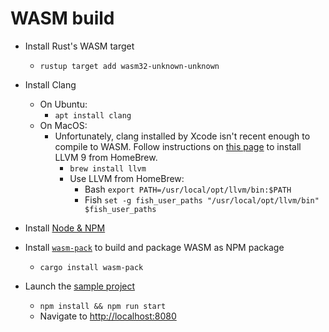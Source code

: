 # WASM build

* Install Rust's WASM target
    * `rustup target add wasm32-unknown-unknown`
    
* Install Clang
    * On Ubuntu: 
        * `apt install clang`
    * On MacOS: 
        * Unfortunately, clang installed by Xcode isn't recent enough to compile to WASM. Follow instructions on 
          [this page](https://00f.net/2019/04/07/compiling-to-webassembly-with-llvm-and-clang/)
          to install LLVM 9 from HomeBrew.
            * `brew install llvm`
            * Use LLVM from HomeBrew:
                * Bash `export PATH=/usr/local/opt/llvm/bin:$PATH`
                * Fish `set -g fish_user_paths "/usr/local/opt/llvm/bin" $fish_user_paths`

* Install [Node & NPM](https://github.com/nodesource/distributions/blob/master/README.md#debinstall)

* Install [`wasm-pack`](https://github.com/rustwasm/wasm-pack) to build and package WASM as NPM package
    * `cargo install wasm-pack`

* Launch the [sample project](../../examples/web) 
    * `npm install && npm run start`
    * Navigate to [http://localhost:8080](http://localhost:8080)
